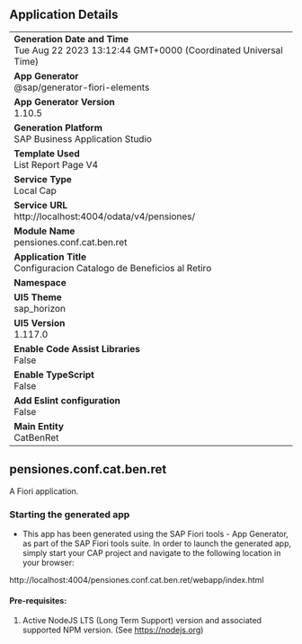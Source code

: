 ## Application Details
|               |
| ------------- |
|**Generation Date and Time**<br>Tue Aug 22 2023 13:12:44 GMT+0000 (Coordinated Universal Time)|
|**App Generator**<br>@sap/generator-fiori-elements|
|**App Generator Version**<br>1.10.5|
|**Generation Platform**<br>SAP Business Application Studio|
|**Template Used**<br>List Report Page V4|
|**Service Type**<br>Local Cap|
|**Service URL**<br>http://localhost:4004/odata/v4/pensiones/
|**Module Name**<br>pensiones.conf.cat.ben.ret|
|**Application Title**<br>Configuracion Catalogo de Beneficios al Retiro|
|**Namespace**<br>|
|**UI5 Theme**<br>sap_horizon|
|**UI5 Version**<br>1.117.0|
|**Enable Code Assist Libraries**<br>False|
|**Enable TypeScript**<br>False|
|**Add Eslint configuration**<br>False|
|**Main Entity**<br>CatBenRet|

## pensiones.conf.cat.ben.ret

A Fiori application.

### Starting the generated app

-   This app has been generated using the SAP Fiori tools - App Generator, as part of the SAP Fiori tools suite.  In order to launch the generated app, simply start your CAP project and navigate to the following location in your browser:

http://localhost:4004/pensiones.conf.cat.ben.ret/webapp/index.html

#### Pre-requisites:

1. Active NodeJS LTS (Long Term Support) version and associated supported NPM version.  (See https://nodejs.org)


